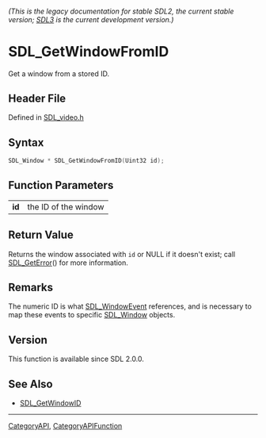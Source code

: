 ###### (This is the legacy documentation for stable SDL2, the current stable version; [SDL3](https://wiki.libsdl.org/SDL3/) is the current development version.)
# SDL_GetWindowFromID

Get a window from a stored ID.

## Header File

Defined in [SDL_video.h](https://github.com/libsdl-org/SDL/blob/SDL2/include/SDL_video.h)

## Syntax

```c
SDL_Window * SDL_GetWindowFromID(Uint32 id);

```

## Function Parameters

|            |                      |
| ---------- | -------------------- |
| **id**     | the ID of the window |

## Return Value

Returns the window associated with `id` or NULL if it doesn't exist; call
[SDL_GetError](SDL_GetError)() for more information.

## Remarks

The numeric ID is what [SDL_WindowEvent](SDL_WindowEvent) references, and
is necessary to map these events to specific [SDL_Window](SDL_Window)
objects.

## Version

This function is available since SDL 2.0.0.

## See Also

- [SDL_GetWindowID](SDL_GetWindowID)

----
[CategoryAPI](CategoryAPI), [CategoryAPIFunction](CategoryAPIFunction)

